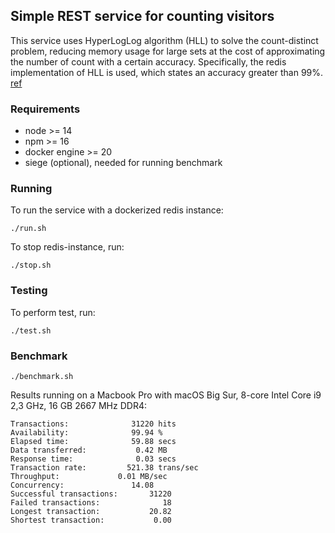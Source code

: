 ## Simple REST service for counting visitors

This service uses HyperLogLog algorithm (HLL) to solve the count-distinct problem, reducing memory usage for large sets at the cost of
approximating the number of count with a certain accuracy.
Specifically, the redis implementation of HLL is used, which states an accuracy greater than 99%. [ref](https://redis.io/commands/PFCOUNT)

### Requirements

- node >= 14
- npm >= 16
- docker engine >= 20
- siege (optional), needed for running benchmark

### Running

To run the service with a dockerized redis instance:

```shell
./run.sh
```

To stop redis-instance, run:

```shell
./stop.sh
```

### Testing

To perform test, run:

```shell
./test.sh
```


### Benchmark

```shell
./benchmark.sh
```

Results running on a Macbook Pro with macOS Big Sur, 8-core Intel Core i9 2,3 GHz, 16 GB 2667 MHz DDR4:

```shell
Transactions:		       31220 hits
Availability:		       99.94 %
Elapsed time:		       59.88 secs
Data transferred:	        0.42 MB
Response time:		        0.03 secs
Transaction rate:	      521.38 trans/sec
Throughput:		        0.01 MB/sec
Concurrency:		       14.08
Successful transactions:       31220
Failed transactions:	          18
Longest transaction:	       20.82
Shortest transaction:	        0.00
```
